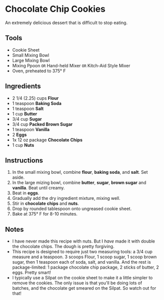 # Chocolate Chip Cookies

An extremely delicious dessert that is difficult to stop eating.

## Tools

* Cookie Sheet
* Small Mixing Bowl
* Large Mixing Bowl
* Mixing Ppoon `OR` Hand-held Mixer `OR` Kitch-Aid Style Mixer
* Oven, preheated to 375° F

## Ingredients

* 2 1/4 (2.25) cups **Flour**
* 1 teaspoon **Baking Soda**
* 1 teaspoon **Salt**
* 1 cup **Butter**
* 3/4 cup **Sugar**
* 3/4 cup **Packed Brown Sugar**
* 1 teaspoon **Vanilla**
* 2 **Eggs**
* 1x 12 oz package **Chocolate Chips**
* 1 cup **Nuts**

## Instructions

1. In the small mixing bowl, combine **flour**, **baking soda**, and **salt**. Set aside.
2. In the large mizing bowl, combine **butter**, **sugar**, **brown sugar** and **vanilla**. Beat until creamy.
3. Beat in **eggs**.
4. Gradually add the dry ingredient mixture, mixing well.
5. Stir in **chocolate chips** and **nuts**.
6. Drop by rounded tablespoon onto ungreased cookie sheet.
7. Bake at 375° F for 8-10 minutes.

## Notes

* I have never made this recipe with nuts. But I *have* made it with double the chocolate chips. The dough is pretty forgiving.
* This recipe is designed to require just two measuring tools: a 3/4 cup measure and a teaspoon. 3 scoops Flour, 1 scoop sugar, 1 scoop brown sugar, then 1 teaspoon each of soda, salt, and vanilla. And the rest is package-limited: 1 package chocolate chip package, 2 sticks of butter, 2 eggs. Pretty smart!
* I typically use a Silpat on the cookie sheet to make it a little simpler to remove the cookies. The only issue is that you'll be doing lots of batches, and the chocolate get smeared on the Silpat. So watch out for that!